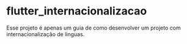# flutter_internacionalizacao

Esse projeto é apenas um guia de como desenvolver um projeto com internacionalização de linguas.  
